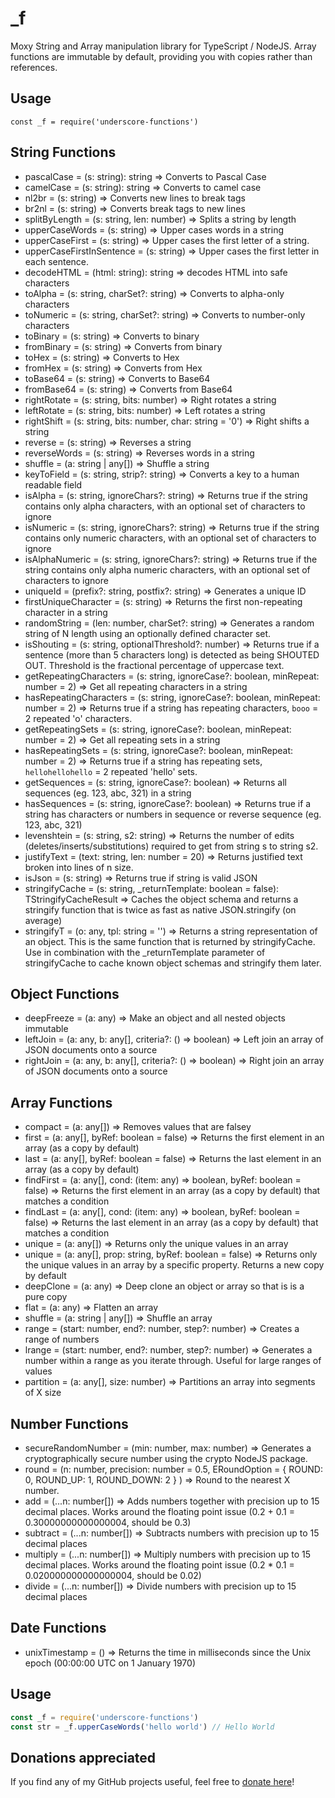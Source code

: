 # \_f

Moxy String and Array manipulation library for TypeScript / NodeJS. Array functions are immutable by default, providing you with copies rather than references.

## Usage

```
const _f = require('underscore-functions')
```

## String Functions

-   pascalCase = (s: string): string => Converts to Pascal Case
-   camelCase = (s: string): string => Converts to camel case
-   nl2br = (s: string) => Converts new lines to break tags
-   br2nl = (s: string) => Converts break tags to new lines
-   splitByLength = (s: string, len: number) => Splits a string by length
-   upperCaseWords = (s: string) => Upper cases words in a string
-   upperCaseFirst = (s: string) => Upper cases the first letter of a string.
-   upperCaseFirstInSentence = (s: string) => Upper cases the first letter in each sentence.
-   decodeHTML = (html: string): string => decodes HTML into safe characters
-   toAlpha = (s: string, charSet?: string) => Converts to alpha-only characters
-   toNumeric = (s: string, charSet?: string) => Converts to number-only characters
-   toBinary = (s: string) => Converts to binary
-   fromBinary = (s: string) => Converts from binary
-   toHex = (s: string) => Converts to Hex
-   fromHex = (s: string) => Converts from Hex
-   toBase64 = (s: string) => Converts to Base64
-   fromBase64 = (s: string) => Converts from Base64
-   rightRotate = (s: string, bits: number) => Right rotates a string
-   leftRotate = (s: string, bits: number) => Left rotates a string
-   rightShift = (s: string, bits: number, char: string = '0') => Right shifts a string
-   reverse = (s: string) => Reverses a string
-   reverseWords = (s: string) => Reverses words in a string
-   shuffle = (a: string | any[]) => Shuffle a string
-   keyToField = (s: string, strip?: string) => Converts a key to a human readable field
-   isAlpha = (s: string, ignoreChars?: string) => Returns true if the string contains only alpha characters, with an optional set of characters to ignore
-   isNumeric = (s: string, ignoreChars?: string) => Returns true if the string contains only numeric characters, with an optional set of characters to ignore
-   isAlphaNumeric = (s: string, ignoreChars?: string) => Returns true if the string contains only alpha numeric characters, with an optional set of characters to ignore
-   uniqueId = (prefix?: string, postfix?: string) => Generates a unique ID
-   firstUniqueCharacter = (s: string) => Returns the first non-repeating character in a string
-   randomString = (len: number, charSet?: string) => Generates a random string of N length using an optionally defined character set.
-   isShouting = (s: string, optionalThreshold?: number) => Returns true if a sentence (more than 5 characters long) is detected as being SHOUTED OUT. Threshold is the fractional percentage of uppercase text.
-   getRepeatingCharacters = (s: string, ignoreCase?: boolean, minRepeat: number = 2) => Get all repeating characters in a string
-   hasRepeatingCharacters = (s: string, ignoreCase?: boolean, minRepeat: number = 2) => Returns true if a string has repeating characters, `booo` = 2 repeated 'o' characters.
-   getRepeatingSets = (s: string, ignoreCase?: boolean, minRepeat: number = 2) => Get all repeating sets in a string
-   hasRepeatingSets = (s: string, ignoreCase?: boolean, minRepeat: number = 2) => Returns true if a string has repeating sets, `hellohellohello` = 2 repeated 'hello' sets.
-   getSequences = (s: string, ignoreCase?: boolean) => Returns all sequences (eg. 123, abc, 321) in a string
-   hasSequences = (s: string, ignoreCase?: boolean) => Returns true if a string has characters or numbers in sequence or reverse sequence (eg. 123, abc, 321)
-   levenshtein = (s: string, s2: string) => Returns the number of edits (deletes/inserts/substitutions) required to get from string s to string s2.
-   justifyText = (text: string, len: number = 20) => Returns justified text broken into lines of n size.
-   isJson = (s: string) => Returns true if string is valid JSON
-   stringifyCache = (s: string, \_returnTemplate: boolean = false): TStringifyCacheResult => Caches the object schema and returns a stringify function that is twice as fast as native JSON.stringify (on average)
-   stringifyT = (o: any, tpl: string = '') => Returns a string representation of an object. This is the same function that is returned by stringifyCache. Use in combination with the \_returnTemplate parameter of stringifyCache to cache known object schemas and stringify them later.

## Object Functions

-   deepFreeze = (a: any) => Make an object and all nested objects immutable
-   leftJoin = (a: any, b: any[], criteria?: () => boolean) => Left join an array of JSON documents onto a source
-   rightJoin = (a: any, b: any[], criteria?: () => boolean) => Right join an array of JSON documents onto a source

## Array Functions

-   compact = (a: any[]) => Removes values that are falsey
-   first = (a: any[], byRef: boolean = false) => Returns the first element in an array (as a copy by default)
-   last = (a: any[], byRef: boolean = false) => Returns the last element in an array (as a copy by default)
-   findFirst = (a: any[], cond: (item: any) => boolean, byRef: boolean = false) => Returns the first element in an array (as a copy by default) that matches a condition
-   findLast = (a: any[], cond: (item: any) => boolean, byRef: boolean = false) => Returns the last element in an array (as a copy by default) that matches a condition
-   unique = (a: any[]) => Returns only the unique values in an array
-   unique = (a: any[], prop: string, byRef: boolean = false) => Returns only the unique values in an array by a specific property. Returns a new copy by default
-   deepClone = (a: any) => Deep clone an object or array so that is is a pure copy
-   flat = (a: any) => Flatten an array
-   shuffle = (a: string | any[]) => Shuffle an array
-   range = (start: number, end?: number, step?: number) => Creates a range of numbers
-   lrange = (start: number, end?: number, step?: number) => Generates a number within a range as you iterate through. Useful for large ranges of values
-   partition = (a: any[], size: number) => Partitions an array into segments of X size

## Number Functions

-   secureRandomNumber = (min: number, max: number) => Generates a cryptographically secure number using the crypto NodeJS package.
-   round = (n: number, precision: number = 0.5, ERoundOption = { ROUND: 0, ROUND_UP: 1, ROUND_DOWN: 2 } ) => Round to the nearest X number.
-   add = (...n: number[]) => Adds numbers together with precision up to 15 decimal places. Works around the floating point issue (0.2 + 0.1 = 0.30000000000000004, should be 0.3)
-   subtract = (...n: number[]) => Subtracts numbers with precision up to 15 decimal places
-   multiply = (...n: number[]) => Multiply numbers with precision up to 15 decimal places. Works around the floating point issue (0.2 \* 0.1 = 0.020000000000000004, should be 0.02)
-   divide = (...n: number[]) => Divide numbers with precision up to 15 decimal places

## Date Functions

-   unixTimestamp = () => Returns the time in milliseconds since the Unix epoch (00:00:00 UTC on 1 January 1970)

## Usage

```typescript
const _f = require('underscore-functions')
const str = _f.upperCaseWords('hello world') // Hello World
```

## Donations appreciated

If you find any of my GitHub projects useful, feel free to [donate here](https://www.paypal.com/cgi-bin/webscr?cmd=_s-xclick&hosted_button_id=EUDNKJR7GS3UQ&source=url)!
